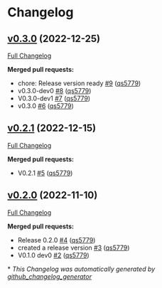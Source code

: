 # Changelog

## [v0.3.0](https://github.com/wtfo-guru/wtforglib/tree/v0.3.0) (2022-12-25)

[Full Changelog](https://github.com/wtfo-guru/wtforglib/compare/v0.2.1...v0.3.0)

**Merged pull requests:**

- chore: Release version ready [\#9](https://github.com/wtfo-guru/wtforglib/pull/9) ([qs5779](https://github.com/qs5779))
- v0.3.0-dev0 [\#8](https://github.com/wtfo-guru/wtforglib/pull/8) ([qs5779](https://github.com/qs5779))
- V0.3.0-dev1 [\#7](https://github.com/wtfo-guru/wtforglib/pull/7) ([qs5779](https://github.com/qs5779))
- v0.3.0 [\#6](https://github.com/wtfo-guru/wtforglib/pull/6) ([qs5779](https://github.com/qs5779))

## [v0.2.1](https://github.com/wtfo-guru/wtforglib/tree/v0.2.1) (2022-12-15)

[Full Changelog](https://github.com/wtfo-guru/wtforglib/compare/v0.2.0...v0.2.1)

**Merged pull requests:**

- V0.2.1 [\#5](https://github.com/wtfo-guru/wtforglib/pull/5) ([qs5779](https://github.com/qs5779))

## [v0.2.0](https://github.com/wtfo-guru/wtforglib/tree/v0.2.0) (2022-11-10)

[Full Changelog](https://github.com/wtfo-guru/wtforglib/compare/d9cd0d5f3d919856f52acc473ce74f6d0218ecb5...v0.2.0)

**Merged pull requests:**

- Release 0.2.0 [\#4](https://github.com/wtfo-guru/wtforglib/pull/4) ([qs5779](https://github.com/qs5779))
- created a release version [\#3](https://github.com/wtfo-guru/wtforglib/pull/3) ([qs5779](https://github.com/qs5779))
- V0.1.0 dev0 [\#2](https://github.com/wtfo-guru/wtforglib/pull/2) ([qs5779](https://github.com/qs5779))

\* *This Changelog was automatically generated by [github_changelog_generator](https://github.com/github-changelog-generator/github-changelog-generator)*

